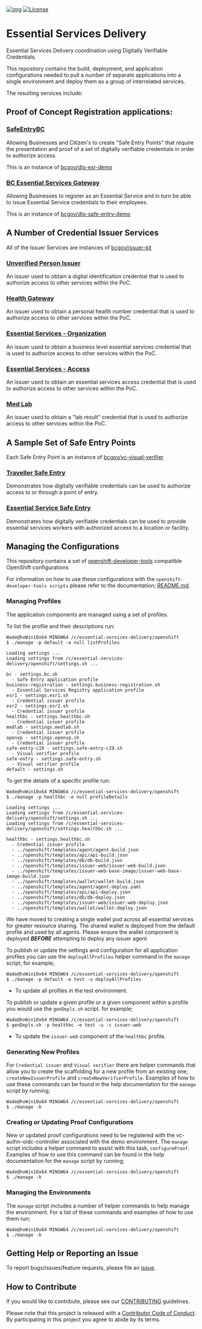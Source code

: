[![img](https://img.shields.io/badge/Lifecycle-Maturing-007EC6)](https://github.com/bcgov/repomountie/blob/master/doc/lifecycle-badges.md)
[![License](https://img.shields.io/badge/License-Apache%202.0-blue.svg)](LICENSE)

# Essential Services Delivery
Essential Services Delivery coordination using Digitally Verifiable Credentials.

This repository contains the build, deployment, and application configurations needed to pull a number of separate applications into a single environment and deploy them as a group of interrelated services.

The resulting services include:

## Proof of Concept Registration applications:
### [SafeEntryBC](https://safeentrybc.vonx.io/)

Allowing Businesses and Citizen's to create "Safe Entry Points" that require the presentation and proof of a set of digitally verifiable credentials in order to authorize access.

This is an instance of [bcgov/dts-esr-demo](https://github.com/bcgov/dts-esr-demo)

### [BC Essential Services Gateway](https://esg.vonx.io/)

Allowing Businesses to register as an Essential Service and in turn be able to issue Essential Service credentials to their employees.

This is an instance of [bcgov/dts-safe-entry-demo](https://github.com/bcgov/dts-safe-entry-demo)

## A Number of Credential Issuer Services

All of the Issuer Services are instances of [bcgov/issuer-kit](https://github.com/bcgov/issuer-kit)

### [Unverified Person Issuer](https://openvp-issuer.apps.silver.devops.gov.bc.ca/)

An issuer used to obtain a digital identification credential that is used to authorize access to other services within the PoC.

### [Health Gateway](https://healthbc-issuer.apps.silver.devops.gov.bc.ca/)

An issuer used to obtain a personal health number credential that is used to authorize access to other services within the PoC.

### [Essential Services - Organization](https://esr1-issuer.apps.silver.devops.gov.bc.ca/)

An issuer used to obtain a business level essential services credential that is used to authorize access to other services within the PoC.

### [Essential Services - Access](https://esr2-issuer.apps.silver.devops.gov.bc.ca/)

An issuer used to obtain an essential services access credential that is used to authorize access to other services within the PoC.

### [Med Lab](https://medlab-issuer.apps.silver.devops.gov.bc.ca/)

An issuer used to obtain a "lab result" credential that is used to authorize access to other services within the PoC.

## A Sample Set of Safe Entry Points

Each Safe Entry Point is an instance of [bcgov/vc-visual-verifier](https://github.com/bcgov/vc-visual-verifier)

### [Traveller Safe Entry](https://lngpipeline-camp.vonx.io/)

Demonstrates how digitally verifiable credentials can be used to authorize access to or through a point of entry.

### [Essential Service Safe Entry](https://long-term-care-facility.vonx.io/)

Demonstrates how digitally verifiable credentials can be used to provide essential services workers with authorized access to a location or facility.

## Managing the Configurations

This repository contains a set of [openshift-developer-tools](https://github.com/BCDevOps/openshift-developer-tools/tree/master/bin) compatible OpenShift configurations

For information on how to use these configurations with the `openshift-developer-tools scripts` please refer to the documentation; [README.md](https://github.com/BCDevOps/openshift-developer-tools/blob/master/bin/README.md).

### Managing Profiles
The application components are managed using a set of profiles.

To list the profile and their descriptions run:
```
Wade@hvWin10x64 MINGW64 /c/essential-services-delivery/openshift
$ ./manage -p default -e null listProfiles

Loading settings ...
Loading settings from /c/essential-services-delivery/openshift/settings.sh ...

bc - settings.bc.sh
  - Safe Entry application profile
business-registration - settings.business-registration.sh
  - Essential Services Registry application profile
esr1 - settings.esr1.sh
  - Credential issuer profile
esr2 - settings.esr2.sh
  - Credential issuer profile
healthbc - settings.healthbc.sh
  - Credential issuer profile
medlab - settings.medlab.sh
  - Credential issuer profile
openvp - settings.openvp.sh
  - Credential issuer profile
safe-entry-c19 - settings.safe-entry-c19.sh
  - Visual verifier profile
safe-entry - settings.safe-entry.sh
  - Visual verifier profile
default - settings.sh
```

To get the details of a specific profile run:
```
Wade@hvWin10x64 MINGW64 /c/essential-services-delivery/openshift
$ ./manage -p healthbc -e null profileDetails

Loading settings ...
Loading settings from /c/essential-services-delivery/openshift/settings.sh ...
Loading settings from /c/essential-services-delivery/openshift/settings.healthbc.sh ...

healthbc - settings.healthbc.sh
  - Credential issuer profile
  - ../openshift/templates/agent/agent-build.json
  - ../openshift/templates/api/api-build.json
  - ../openshift/templates/db/db-build.json
  - ../openshift/templates/issuer-web/issuer-web-build.json
  - ../openshift/templates/issuer-web-base-image/issuer-web-base-image-build.json
  - ../openshift/templates/wallet/wallet-build.json
  - ../openshift/templates/agent/agent-deploy.yaml
  - ../openshift/templates/api/api-deploy.json
  - ../openshift/templates/db/db-deploy.json
  - ../openshift/templates/issuer-web/issuer-web-deploy.json
  - ../openshift/templates/wallet/wallet-deploy.json
```
We have moved to creating a single wallet pod across all essential services for greater resource sharing. The shared wallet is deployed from the default profile and used by all agents. Please ensure the wallet component is deployed ***BEFORE*** attempting to deploy any issuer agent

To publish or update the settings and configuration for all application profiles you can use the `deployAllProfiles` helper command in the `manage` script, for example;
```
Wade@hvWin10x64 MINGW64 /c/essential-services-delivery/openshift
$ ./manage -p default -e test -u deployAllProfiles
```
- To update all profiles in the test environment.

To publish or update a given profile or a given component within a profile you would use the `genDepls.sh` script. for example;
```
Wade@hvWin10x64 MINGW64 /c/essential-services-delivery/openshift
$ genDepls.sh -p healthbc -e test -u -c issuer-web
```
- To update the `issuer-web` component of the `healthbc` profile.

### Generating New Profiles

For `Credential issuer` and `Visual verifier` there are helper commands that allow you to create the scaffolding for a new profile from an existing one; `createNewIssuerProfile` and `createNewVerifierProfile`.  Examples of how to use these commands can be found in the help documentation for the `manage` script by running;
```
Wade@hvWin10x64 MINGW64 /c/essential-services-delivery/openshift
$ ./manage -h
```

### Creating or Updating Proof Configurations

New or updated proof configurations need to be registered with the vc-authn-oidc-controller associated with the demo environment.  The `manage` script includes a helper command to assist with this task, `configureProof`.  Examples of how to use this command can be found in the help documentation for the `manage` script by running;
```
Wade@hvWin10x64 MINGW64 /c/essential-services-delivery/openshift
$ ./manage -h
```

### Managing the Environments

The `manage` script includes a number of helper commands to help manage the environment.  For a list of these commands and examples of how to use them run;

```
Wade@hvWin10x64 MINGW64 /c/essential-services-delivery/openshift
$ ./manage -h
```

## Getting Help or Reporting an Issue

To report bugs/issues/feature requests, please file an [issue](../../issues).

## How to Contribute

If you would like to contribute, please see our [CONTRIBUTING](./CONTRIBUTING.md) guidelines.

Please note that this project is released with a [Contributor Code of Conduct](./CODE_OF_CONDUCT.md). 
By participating in this project you agree to abide by its terms.